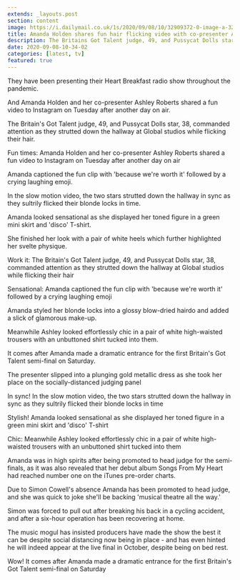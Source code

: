 ```yaml
---
extends: _layouts.post
section: content
image: https://i.dailymail.co.uk/1s/2020/09/08/10/32909372-0-image-a-32_1599557207635.jpg 
title: Amanda Holden shares fun hair flicking video with co-presenter Ashley Roberts 
description: The Britains Got Talent judge, 49, and Pussycat Dolls star, 38, commanded attention as they strutted down the hallway at Global studios while flicking their hair. 
date: 2020-09-08-10-34-02 
categories: [latest, tv] 
featured: true 
--- 
```

They have been presenting their Heart Breakfast radio show throughout the pandemic. 

And Amanda Holden and her co-presenter Ashley Roberts shared a fun video to Instagram on Tuesday after another day on air.

The Britain's Got Talent judge, 49, and Pussycat Dolls star, 38, commanded attention as they strutted down the hallway at Global studios while flicking their hair. 

Fun times: Amanda Holden and her co-presenter Ashley Roberts shared a fun video to Instagram on Tuesday after another day on air

Amanda captioned the fun clip with 'because we're worth it' followed by a crying laughing emoji.

In the slow motion video, the two stars strutted down the hallway in sync as they sultrily flicked their blonde locks in time.

Amanda looked sensational as she displayed her toned figure in a green mini skirt and 'disco' T-shirt.

She finished her look with a pair of white heels which further highlighted her svelte physique.

Work it: The Britain's Got Talent judge, 49, and Pussycat Dolls star, 38, commanded attention as they strutted down the hallway at Global studios while flicking their hair

Sensational: Amanda captioned the fun clip with 'because we're worth it' followed by a crying laughing emoji

Amanda styled her blonde locks into a glossy blow-dried hairdo and added a slick of glamorous make-up.

Meanwhile Ashley looked effortlessly chic in a pair of white high-waisted trousers with an unbuttoned shirt tucked into them.

It comes after Amanda made a dramatic entrance for the first Britain's Got Talent semi-final on Saturday.

The presenter slipped into a plunging gold metallic dress as she took her place on the socially-distanced judging panel 

In sync! In the slow motion video, the two stars strutted down the hallway in sync as they sultrily flicked their blonde locks in time

Stylish! Amanda looked sensational as she displayed her toned figure in a green mini skirt and 'disco' T-shirt

Chic: Meanwhile Ashley looked effortlessly chic in a pair of white high-waisted trousers with an unbuttoned shirt tucked into them

Amanda was in high spirits after being promoted to head judge for the semi-finals, as it was also revealed that her debut album Songs From My Heart had reached number one on the iTunes pre-order charts.  

Due to Simon Cowell's absence Amanda has been promoted to head judge, and she was quick to joke she'll be backing 'musical theatre all the way.' 

Simon was forced to pull out after breaking his back in a cycling accident, and after a six-hour operation has been recovering at home. 

The music mogul has insisted producers have made the show the best it can be despite social distancing now being in place - and has even hinted he will indeed appear at the live final in October, despite being on bed rest.  

Wow! It comes after Amanda made a dramatic entrance for the first Britain's Got Talent semi-final on Saturday

